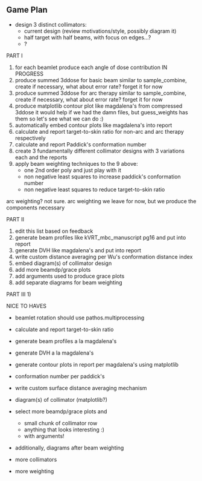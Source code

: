 ## Game Plan

- design 3 distinct collimators:
	- current design (review motivations/style, possibly diagram it)
	- half target with half beams, with focus on edges...?
	- ?


PART I
1) for each beamlet produce each angle of dose contribution IN PROGRESS
2) produce summed 3ddose for basic beam
	similar to sample_combine, create if necessary, what about error rate? forget it for now
3) produce summed 3ddose for arc therapy
	similar to sample_combine, create if necessary, what about error rate? forget it for now
4) produce matplotlib contour plot like magdalena's from compressed 3ddose
	it would help if we had the damn files, but guess_weights has them
	so let's see what we can do :)
5) automatically embed contour plots like magdalena's into report
6) calculate and report target-to-skin ratio for non-arc and arc therapy respectively
7) calculate and report Paddick's conformation number
8) create 3 fundamentally different collimator designs with 3 variations each and the reports
9) apply beam weighting techniques to the 9 above:
	- one 2nd order poly and just play with it
	- non negative least squares to increase paddick's conformation number
	- non negative least squares to reduce target-to-skin ratio

arc weighting? not sure. arc weighting we leave for now, but we produce the components necessary

PART II
1) edit this list based on feedback
2) generate beam profiles like kVRT_mbc_manuscript pg16 and put into report
3) generate DVH like magdalena's and put into report
4) write custom distance averaging per Wu's conformation distance index
5) embed diagram(s) of collimator design
6) add more beamdp/grace plots
7) add arguments used to produce grace plots
8) add separate diagrams for beam weighting

PART III
1) 

NICE TO HAVES
- beamlet rotation should use pathos.multiprocessing

- calculate and report target-to-skin ratio
- generate beam profiles a la magdalena's
- generate DVH a la magdalena's
- generate contour plots in report per magdalena's using matplotlib
- conformation number per paddick's
- write custom surface distance averaging mechanism
- diagram(s) of collimator (matplotlib?)
- select more beamdp/grace plots and
	- small chunk of collimator row
	- anything that looks interesting :)
	- with arguments!
- additionally, diagrams after beam weighting

- more collimators
- more weighting
